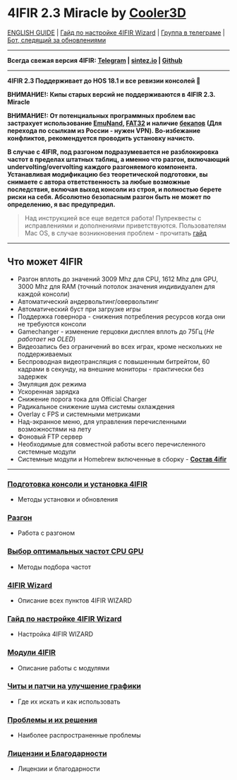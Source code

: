 # **4IFIR 2.3 Miracle by [Cooler3D](https://t.me/Cooler3D)**


[ENGLISH GUIDE](README_ENG.md) | [Гайд по настройке 4IFIR Wizard](docs/WIZARD_GUIDE.md) | [Группа в телеграме](https://t.me/kf4fr/48074) | [Бот, следящий за обновлениями](https://t.me/kf4fr/98339) 
****

**Всегда свежая версия 4IFIR: [Telegram](https://t.me/kf4fr/98339) | [sintez.io](https://sintez.io/4IFIR.zip) | [Github](https://github.com/rashevskyv/4ifir-checker/raw/main/github/AIO.zip)**
***

**4IFIR 2.3 Поддерживает до HOS 18.1  и все ревизии консолей 🎉** 

**ВНИМАНИЕ!: Кипы старых версий не поддерживаются в 4IFIR 2.3. Miracle**

**ВНИМАНИЕ!: От потенциальных программных проблем вас застрахует использование [EmuNand](https://switch.customfw.xyz/emunand), [FAT32](https://customfw.xyz/format_sd) и наличие [бекапов](https://switch.customfw.xyz/backup-nand) (Для перехода по ссылкам из России - нужен VPN). Во-избежание конфликтов, рекомендуется проводить установку начисто.**


**В случае с 4IFIR, под разгоном подразумевается не разблокировка частот в пределах штатных таблиц, а именно что разгон, включающий undervolting/overvolting каждого разгоняемого компонента. Устанавливая модификацию без теоретической подготовки, вы снимаете с автора ответственность за любые возможные последствия, включая выход консоли из строя, и полностью берете риски на себя. Абсолютно безопасным разгон быть не может по определению, я вас предупредил.**   

>Над инструкцией все еще ведется работа! Пулреквесты с исправлениями и дополнениями приветствуются. Пользователям Mac OS, в случае возникновения проблем - прочитать [гайд](https://gbatemp.net/threads/macos-fix-archive-attributes-for-switch-sd-card.545560/)
  
*** 

## Что может 4IFIR
* Разгон вплоть до значений 3009 Mhz для CPU, 1612 Mhz для GPU, 3000 Mhz для RAM (точный потолок значения индивидуален для каждой консоли)
* Автоматический андервольтинг/овервольтинг
* Автоматический буст при загрузке игры
* Поддержка говернора - снижения потребления ресурсов когда они не требуются консоли
* Gamechanger - изменение герцовки дисплея вплоть до 75Гц (_Не работает на OLED_)
* Видеозапись без ограничений во всех играх, кроме нескольких не поддерживаемых
* Беспроводная видеотрансляция с повышенным битрейтом, 60 кадрами в секунду, на внешние мониторы - практически без задержек
* Эмуляция док режима
* Ускоренная зарядка
* Снижение порога тока для Official Charger
* Радикальное снижение шума системы охлаждения
* Overlay c FPS и системными метриками
* Над-экранное меню, для управления перечисленными возможностями на лету
* Фоновый FTP сервер
* Необходимые для совместной работы всего перечисленного системные модули
* Системные модули и Homebrew включенные в сборку - **[Состав 4ifir](docs/Состав-4ifir)**

***

### **[Подготовка консоли и установка 4IFIR](docs/INSTAL_4IFIR.md)**
 * Методы установки и обновления

### **[Разгон](docs/OVERCLOKING.md)**
 * Работа с разгоном 

### **[Выбор оптимальных частот CPU GPU](docs/SUITABLE_FREQUENCIES.md)**
 * Методы подбора частот

### **[4IFIR Wizard](docs/4IFIR_WIZARD.md)**
 * Описание всех пунктов 4IFIR WIZARD

### **[Гайд по настройке 4IFIR Wizard](docs/WIZARD_GUIDE.md)**
 * Настройка 4IFIR WIZARD

### **[Модули 4IFIR](docs/MODULES_4IFIR.md)**
 * Описание работы с модулями

### **[Читы и патчи на улучшение графики](docs/CHEATS_AND_PATCHES.md)**
 * Где их искать и как использовать

### **[Проблемы и их решения](docs/PROBLEM.md)**
 * Наиболее распространенные проблемы

### **[Лицензии и Благодарности](docs/LICENSES.md)**
 * Лицензии и благодарности

